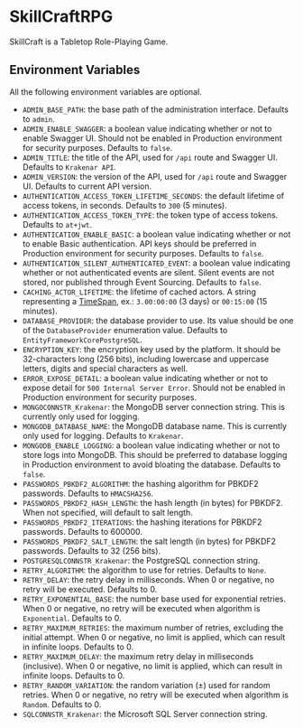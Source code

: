 ﻿# SkillCraftRPG

SkillCraft is a Tabletop Role-Playing Game.

## Environment Variables

All the following environment variables are optional.

- `ADMIN_BASE_PATH`: the base path of the administration interface. Defaults to `admin`.
- `ADMIN_ENABLE_SWAGGER`: a boolean value indicating whether or not to enable Swagger UI. Should not be enabled in Production environment for security purposes. Defaults to `false`.
- `ADMIN_TITLE`: the title of the API, used for `/api` route and Swagger UI. Defaults to `Krakenar API`.
- `ADMIN_VERSION`: the version of the API, used for `/api` route and Swagger UI. Defaults to current API version.
- `AUTHENTICATION_ACCESS_TOKEN_LIFETIME_SECONDS`: the default lifetime of access tokens, in seconds. Defaults to `300` (5 minutes).
- `AUTHENTICATION_ACCESS_TOKEN_TYPE`: the token type of access tokens. Defaults to `at+jwt`.
- `AUTHENTICATION_ENABLE_BASIC`: a boolean value indicating whether or not to enable Basic authentication. API keys should be preferred in Production environment for security purposes. Defaults to `false`.
- `AUTHENTICATION_SILENT_AUTHENTICATED_EVENT`: a boolean value indicating whether or not authenticated events are silent. Silent events are not stored, nor published through Event Sourcing. Defaults to `false`.
- `CACHING_ACTOR_LIFETIME`: the lifetime of cached actors. A string representing a [TimeSpan](https://learn.microsoft.com/en-us/dotnet/api/system.timespan?view=net-9.0), ex.: `3.00:00:00` (3 days) or `00:15:00` (15 minutes).
- `DATABASE_PROVIDER`: the database provider to use. Its value should be one of the `DatabaseProvider` enumeration value. Defaults to `EntityFrameworkCorePostgreSQL`.
- `ENCRYPTION_KEY`: the encryption key used by the platform. It should be 32-characters long (256 bits), including lowercase and uppercase letters, digits and special characters as well.
- `ERROR_EXPOSE_DETAIL`: a boolean value indicating whether or not to expose detail for `500 Internal Server Error`. Should not be enabled in Production environment for security purposes.
- `MONGOCONNSTR_Krakenar`: the MongoDB server connection string. This is currently only used for logging.
- `MONGODB_DATABASE_NAME`: the MongoDB database name. This is currently only used for logging. Defaults to `Krakenar`.
- `MONGODB_ENABLE_LOGGING`: a boolean value indicating whether or not to store logs into MongoDB. This should be preferred to database logging in Production environment to avoid bloating the database. Defaults to `false`.
- `PASSWORDS_PBKDF2_ALGORITHM`: the hashing algorithm for PBKDF2 passwords. Defaults to `HMACSHA256`.
- `PASSWORDS_PBKDF2_HASH_LENGTH`: the hash length (in bytes) for PBKDF2. When not specified, will default to salt length.
- `PASSWORDS_PBKDF2_ITERATIONS`: the hashing iterations for PBKDF2 passwords. Defaults to 600000.
- `PASSWORDS_PBKDF2_SALT_LENGTH`: the salt length (in bytes) for PBKDF2 passwords. Defaults to 32 (256 bits).
- `POSTGRESQLCONNSTR_Krakenar`: the PostgreSQL connection string.
- `RETRY_ALGORITHM`: the algorithm to use for retries. Defaults to `None`.
- `RETRY_DELAY`: the retry delay in milliseconds. When 0 or negative, no retry will be executed. Defaults to 0.
- `RETRY_EXPONENTIAL_BASE`: the number base used for exponential retries. When 0 or negative, no retry will be executed when algorithm is `Exponential`. Defaults to 0.
- `RETRY_MAXIMUM_RETRIES`: the maximum number of retries, excluding the initial attempt. When 0 or negative, no limit is applied, which can result in infinite loops. Defaults to 0.
- `RETRY_MAXIMUM_DELAY`: the maximum retry delay in milliseconds (inclusive). When 0 or negative, no limit is applied, which can result in infinite loops. Defaults to 0.
- `RETRY_RANDOM_VARIATION`: the random variation (±) used for random retries. When 0 or negative, no retry will be executed when algorithm is `Random`. Defaults to 0.
- `SQLCONNSTR_Krakenar`: the Microsoft SQL Server connection string.

